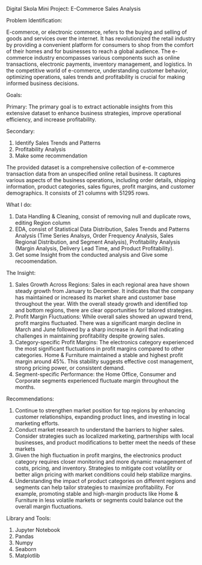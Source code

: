 Digital Skola Mini Project: E-Commerce Sales Analysis

Problem Identification:

E-commerce, or electronic commerce, refers to the buying and selling of goods and services over the internet. It has revolutionized the retail industry by providing a convenient platform for consumers to shop from the comfort of their homes and for businesses to reach a global audience. The e-commerce industry encompasses various components such as online transactions, electronic payments, inventory management, and logistics. 
In the competitive world of e-commerce, understanding customer behavior, optimizing operations, sales trends and profitability is crucial for making informed business decisions. 

Goals:

Primary: The primary goal is to extract actionable insights from this extensive dataset to enhance business strategies, improve operational efficiency, and increase profitability.

Secondary: 
1. Identify Sales Trends and Patterns 
2. Profitability Analysis
3. Make some recommendation

The provided dataset is a comprehensive collection of e-commerce transaction data from an unspecified online retail business. It captures various aspects of the business operations, including order details, shipping information, product categories, sales figures, profit margins, and customer demographics. It consists of 21 columns with 51295 rows.

What I do:
1. Data Handling & Cleaning, consist of removing null and duplicate rows, editing Region column
2. EDA, consist of
       Statistical Data Distribution,
       Sales Trends and Patterns Analysis (Time Series Analsys, Order Frequency Analysis, Sales Regional Distribution, and Segment Analysis),
       Profitability Analysis (Margin Analysis, Delivery Lead Time, and Product Profitability).
3. Get some Insight from the conducted analysis and Give some recoomendation.

The Insight:
1. Sales Growth Across Regions: Sales in each regional area have shown steady growth from January to December. It indicates that the company has maintained or increased its market share and customer base throughout the year. With the overall steady growth and identified top and bottom regions, there are clear opportunities for tailored strategies.
2. Profit Margin Fluctuations: While overall sales showed an upward trend, profit margins fluctuated. There was a significant margin decline in March and June followed by a sharp increase in April that indicating challenges in maintaining profitability despite growing sales.
3. Category-specific Profit Margins: The electronics category experienced the most significant fluctuations in profit margins compared to other categories. Home & Furniture maintained a stable and highest profit margin around 45%. This stability suggests effective cost management, strong pricing power, or consistent demand.  
4. Segment-specific Performance: the Home Office, Consumer and Corporate segments experienced fluctuate margin throughout the months.

Recommendations:
1. Continue to strengthen market position for top regions by enhancing customer relationships, expanding product lines, and investing in local marketing efforts.
2. Conduct market research to understand the barriers to higher sales. Consider strategies such as localized marketing, partnerships with local businesses, and product modifications to better meet the needs of these markets
3. Given the high fluctuation in profit margins, the electronics product category requires closer monitoring and more dynamic management of costs, pricing, and inventory. Strategies to mitigate cost volatility or better align pricing with market conditions could help stabilize margins.
4. Understanding the impact of product categories on different regions and segments can help tailor strategies to maximize profitability. For example, promoting stable and high-margin products like Home & Furniture in less volatile markets or segments could balance out the overall margin fluctuations.


Library and Tools:
1. Jupyter Notebook
2. Pandas
3. Numpy
4. Seaborn
5. Matplotlib




   


